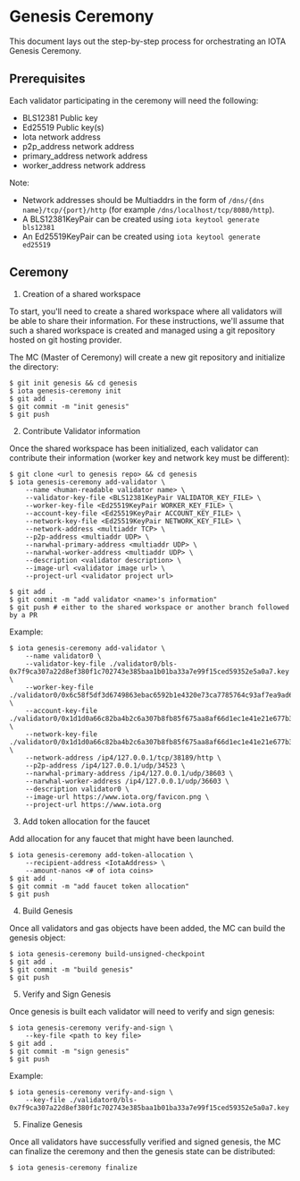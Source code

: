 # Genesis Ceremony

This document lays out the step-by-step process for orchestrating an IOTA Genesis Ceremony.

## Prerequisites

Each validator participating in the ceremony will need the following:

- BLS12381 Public key
- Ed25519 Public key(s)
- Iota network address
- p2p_address network address
- primary_address network address
- worker_address network address

Note:

- Network addresses should be Multiaddrs in the form of `/dns/{dns name}/tcp/{port}/http` (for example `/dns/localhost/tcp/8080/http`).
- A BLS12381KeyPair can be created using `iota keytool generate bls12381`
- An Ed25519KeyPair can be created using `iota keytool generate ed25519`

## Ceremony

1. Creation of a shared workspace

To start, you'll need to create a shared workspace where all validators will be able to share their
information. For these instructions, we'll assume that such a shared workspace is created and managed
using a git repository hosted on git hosting provider.

The MC (Master of Ceremony) will create a new git repository and initialize the directory:

```
$ git init genesis && cd genesis
$ iota genesis-ceremony init
$ git add .
$ git commit -m "init genesis"
$ git push
```

2. Contribute Validator information

Once the shared workspace has been initialized, each validator can contribute their information (worker key and network key must be different):

```
$ git clone <url to genesis repo> && cd genesis
$ iota genesis-ceremony add-validator \
    --name <human-readable validator name> \
    --validator-key-file <BLS12381KeyPair VALIDATOR_KEY_FILE> \
    --worker-key-file <Ed25519KeyPair WORKER_KEY_FILE> \
    --account-key-file <Ed25519KeyPair ACCOUNT_KEY_FILE> \
    --network-key-file <Ed25519KeyPair NETWORK_KEY_FILE> \
    --network-address <multiaddr TCP> \
    --p2p-address <multiaddr UDP> \
    --narwhal-primary-address <multiaddr UDP> \
    --narwhal-worker-address <multiaddr UDP> \
    --description <validator description> \
    --image-url <validator image url> \
    --project-url <validator project url>

$ git add .
$ git commit -m "add validator <name>'s information"
$ git push # either to the shared workspace or another branch followed by a PR
```

Example:

```
$ iota genesis-ceremony add-validator \
    --name validator0 \
    --validator-key-file ./validator0/bls-0x7f9ca307a22d8ef380f1c702743e385baa1b01ba33a7e99f15ced59352e5a0a7.key \
    --worker-key-file ./validator0/0x6c58f5df3d6749863ebac6592b1e4320e73ca7785764c93af7ea9ad63b98ded4.key \
    --account-key-file ./validator0/0x1d1d0a66c82ba4b2c6a307b8fb85f675aa8af66d1ec1e41e21e677b3c3b38053.key \
    --network-key-file ./validator0/0x1d1d0a66c82ba4b2c6a307b8fb85f675aa8af66d1ec1e41e21e677b3c3b38053.key \
    --network-address /ip4/127.0.0.1/tcp/38189/http \
    --p2p-address /ip4/127.0.0.1/udp/34523 \
    --narwhal-primary-address /ip4/127.0.0.1/udp/38603 \
    --narwhal-worker-address /ip4/127.0.0.1/udp/36603 \
    --description validator0 \
    --image-url https://www.iota.org/favicon.png \
    --project-url https://www.iota.org
```

3. Add token allocation for the faucet

Add allocation for any faucet that might have been launched.

```
$ iota genesis-ceremony add-token-allocation \
    --recipient-address <IotaAddress> \
    --amount-nanos <# of iota coins>
$ git add .
$ git commit -m "add faucet token allocation"
$ git push
```

4. Build Genesis

Once all validators and gas objects have been added, the MC can build the genesis object:

```
$ iota genesis-ceremony build-unsigned-checkpoint
$ git add .
$ git commit -m "build genesis"
$ git push
```

5. Verify and Sign Genesis

Once genesis is built each validator will need to verify and sign genesis:

```
$ iota genesis-ceremony verify-and-sign \
    --key-file <path to key file>
$ git add .
$ git commit -m "sign genesis"
$ git push
```

Example:

```
$ iota genesis-ceremony verify-and-sign \
    --key-file ./validator0/bls-0x7f9ca307a22d8ef380f1c702743e385baa1b01ba33a7e99f15ced59352e5a0a7.key
```

5. Finalize Genesis

Once all validators have successfully verified and signed genesis, the MC can finalize the ceremony
and then the genesis state can be distributed:

```
$ iota genesis-ceremony finalize
```
